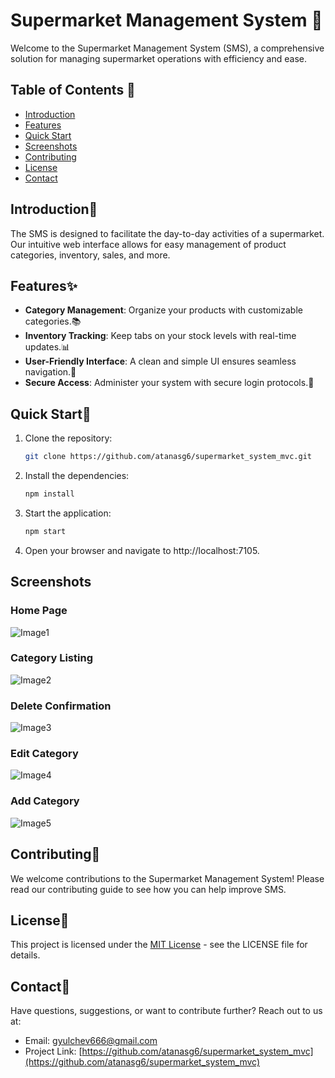 # Supermarket Management System 🛒

Welcome to the Supermarket Management System (SMS), a comprehensive solution for managing supermarket operations with efficiency and ease.

## Table of Contents 📑

- [Introduction](#introduction)
- [Features](#features)
- [Quick Start](#quick-start)
- [Screenshots](#screenshots)
- [Contributing](#contributing)
- [License](#license)
- [Contact](#contact)

## Introduction📖

The SMS is designed to facilitate the day-to-day activities of a supermarket. Our intuitive web interface allows for easy management of product categories, inventory, sales, and more.

## Features✨

- **Category Management**: Organize your products with customizable categories.📚
- **Inventory Tracking**: Keep tabs on your stock levels with real-time updates.📊
- **User-Friendly Interface**: A clean and simple UI ensures seamless navigation.🧭
- **Secure Access**: Administer your system with secure login protocols.🔐

## Quick Start🚀

1. Clone the repository:
   ```sh
   git clone https://github.com/atanasg6/supermarket_system_mvc.git
   ```
2. Install the dependencies:
   ```sh
   npm install
   ```
3. Start the application:
   ```sh
   npm start
   ```
4. Open your browser and navigate to http://localhost:7105.


## Screenshots
### Home Page
![Image1](https://github.com/AtanasG6/Supermarket_System_MVC/assets/92335834/320d6f32-5c13-4a07-b589-611fa43c1fff)

### Category Listing
![Image2](https://github.com/AtanasG6/Supermarket_System_MVC/assets/92335834/3a249872-e930-4972-bef9-89f4e1f34ab8)

### Delete Confirmation
![Image3](https://github.com/AtanasG6/Supermarket_System_MVC/assets/92335834/6121c8e5-3c83-462d-a094-6f3d20742492)

### Edit Category
![Image4](https://github.com/AtanasG6/Supermarket_System_MVC/assets/92335834/cff5373f-07d5-437e-9bbd-2b5c08df46d7)

### Add Category
![Image5](https://github.com/AtanasG6/Supermarket_System_MVC/assets/92335834/2dc54c57-221d-41d6-9c09-b29754f41c2d)


## Contributing🤝

We welcome contributions to the Supermarket Management System! Please read our contributing guide to see how you can help improve SMS.

## License📄

This project is licensed under the [MIT License](LICENSE) - see the LICENSE file for details.

## Contact📧

Have questions, suggestions, or want to contribute further? Reach out to us at:

- Email: [gyulchev666@gmail.com](mailto:gyulchev666@gmail.com)
- Project Link: [https://github.com/atanasg6/supermarket_system_mvc](https://github.com/atanasg6/supermarket_system_mvc)
